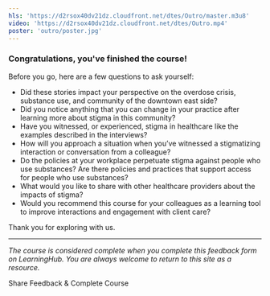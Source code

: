 ```yaml
---
hls: 'https://d2rsox40dv21dz.cloudfront.net/dtes/Outro/master.m3u8'
video: 'https://d2rsox40dv21dz.cloudfront.net/dtes/Outro.mp4'
poster: 'outro/poster.jpg'
---
```

### Congratulations, you've finished the course!

Before you go, here are a few questions to ask yourself:

- Did these stories impact your perspective on the overdose crisis, substance use, and community of the downtown east side?
- Did you notice anything that you can change in your practice after learning more about stigma in this community?
- Have you witnessed, or experienced, stigma in healthcare like the examples described in the interviews?
- How will you approach a situation when you’ve witnessed a stigmatizing interaction or conversation from a colleague?
- Do the policies at your workplace perpetuate stigma against people who use substances? Are there policies and practices that support access for people who use substances?
- What would you like to share with other healthcare providers about the impacts of stigma?
- Would you recommend this course for your colleagues as a learning tool to improve interactions and engagement with client care?

Thank you for exploring with us.

---

*The course is considered complete when you complete this feedback form on LearningHub. You are always welcome to return to this site as a resource.*

<vs-button href="https://moodle.learninghub.phsa.ca/course/view.php?id=8012" flat border size="large" color="#fff" blank>Share Feedback & Complete Course</vs-button>